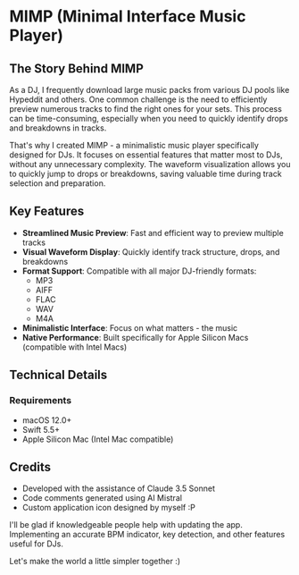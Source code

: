# MIMP (Minimal Interface Music Player)

## The Story Behind MIMP

As a DJ, I frequently download large music packs from various DJ pools like Hypeddit and others. One common challenge is the need to efficiently preview numerous tracks to find the right ones for your sets. This process can be time-consuming, especially when you need to quickly identify drops and breakdowns in tracks.

That's why I created MIMP - a minimalistic music player specifically designed for DJs. It focuses on essential features that matter most to DJs, without any unnecessary complexity. The waveform visualization allows you to quickly jump to drops or breakdowns, saving valuable time during track selection and preparation.

## Key Features

- **Streamlined Music Preview**: Fast and efficient way to preview multiple tracks
- **Visual Waveform Display**: Quickly identify track structure, drops, and breakdowns
- **Format Support**: Compatible with all major DJ-friendly formats:
  - MP3
  - AIFF
  - FLAC
  - WAV
  - M4A
- **Minimalistic Interface**: Focus on what matters - the music
- **Native Performance**: Built specifically for Apple Silicon Macs (compatible with Intel Macs)

## Technical Details

### Requirements

- macOS 12.0+
- Swift 5.5+
- Apple Silicon Mac (Intel Mac compatible)


## Credits

- Developed with the assistance of Claude 3.5 Sonnet
- Code comments generated using AI Mistral
- Custom application icon designed by myself :P

I'll be glad if knowledgeable people help with updating the app. Implementing an accurate BPM indicator, key detection, and other features useful for DJs.

Let's make the world a little simpler together :)











